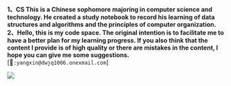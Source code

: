   **1、CS This is a Chinese sophomore majoring in computer science and technology. He created a study notebook to record his learning of data structures and algorithms and the principles of computer organization.​     
  2、Hello, this is my code space. The original intention is to facilitate me to have a better plan for my learning progress. If you also think that the content I provide is of high quality or there are mistakes in the content, I hope you can give me some suggestions.**
      [📮`:yangxin@dwjq1006.onexmail.com`]

![](D:\GitHub-CS\CS\Image\lucas-k-wQLAGv4_OYs-unsplash.png)

